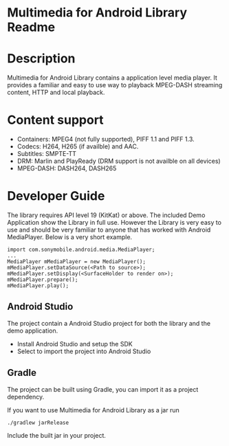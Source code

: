 # Multimedia for Android Library Readme

# Description
Multimedia for Android Library contains a application level media player. It provides a familiar and easy to use way to playback MPEG-DASH streaming content, HTTP and local playback.

# Content support
  * Containers: MPEG4 (not fully supported), PIFF 1.1 and PIFF 1.3.
  * Codecs: H264, H265 (if availble) and AAC.
  * Subtitles: SMPTE-TT
  * DRM: Marlin and PlayReady (DRM support is not availble on all devices)
  * MPEG-DASH: DASH264, DASH265
  
# Developer Guide
The library requires API level 19 (KitKat) or above.
The included Demo Application show the Library in full use. However the Library is very easy to use and should be very familiar to anyone that has worked with Android MediaPlayer. Below is a very short example.
```
import com.sonymobile.android.media.MediaPlayer;
...
MediaPlayer mMediaPlayer = new MediaPlayer();
mMediaPlayer.setDataSource(<Path to source>);
mMediaPlayer.setDisplay(<SurfaceHolder to render on>);
mMediaPlayer.prepare();
mMediaPlayer.play();
```

## Android Studio
The project contain a Android Studio project for both the library and the demo application.
* Install Android Studio and setup the SDK 
* Select to import the project into Android Studio 

## Gradle
The project can be built using Gradle, you can import it as a project dependency.

If you want to use Multimedia for Android Library as a jar run
```
./gradlew jarRelease
```
Include the built jar in your project.
